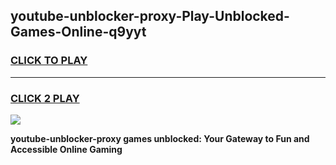 
## youtube-unblocker-proxy-Play-Unblocked-Games-Online-q9yyt
<h3>
<a href="https://premium76.site?title=youtube-unblocker-proxy&ref=25A">CLICK TO PLAY</a></h3>
<hr>

<h3>
<a href="https://premium76.site?title=youtube-unblocker-proxy&ref=25A">CLICK 2 PLAY</a>
  
</h3>

<a href="https://premium76.site?title=youtube-unblocker-proxy&ref=25A"><img src="https://clearcache.store/games.png"></a>


**youtube-unblocker-proxy games unblocked: Your Gateway to Fun and Accessible Online Gaming**
